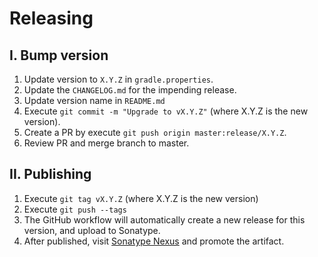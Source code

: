 # Releasing

## I. Bump version

1. Update version to `X.Y.Z` in `gradle.properties`.
2. Update the `CHANGELOG.md` for the impending release.
3. Update version name in `README.md`
4. Execute `git commit -m "Upgrade to vX.Y.Z"` (where X.Y.Z is the new version).
5. Create a PR by execute `git push origin master:release/X.Y.Z`.
6. Review PR and merge branch to master.

## II. Publishing

1. Execute `git tag vX.Y.Z` (where X.Y.Z is the new version)
2. Execute `git push --tags`
3. The GitHub workflow will automatically create a new release for this version, and upload to Sonatype.
4. After published, visit [Sonatype Nexus](https://oss.sonatype.org/) and promote the artifact.

